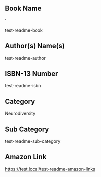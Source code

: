 ## Book Name
<!-- This should be the full Book Name, from the Issue Title -->'
test-readme-book

## Author(s) Name(s)
<!-- This should be the Author(s) Name(s) -->
test-readme-author

## ISBN-13 Number
<!-- This should be the  ISBN-13 number -->
test-readme-isbn

## Category
<!-- This should be the books Primary category -->
Neurodiversity

## Sub Category
<!-- This should be the books Sub category -->
test-readme-sub-category

## Amazon Link
<!-- This should be the raw Amazon link to purchase the book in the format of (https://www.amazon.com/dp/) -->
https://test.local/test-readme-amazon-links